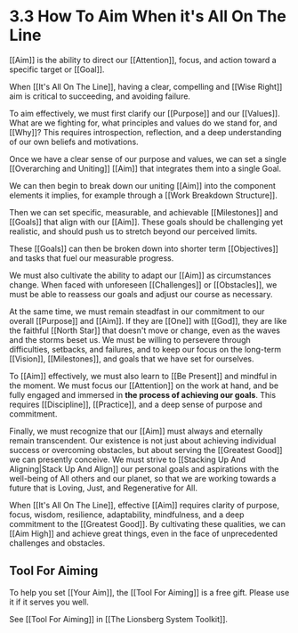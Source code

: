 # 3.3 How To Aim When it's All On The Line

[[Aim]] is the ability to direct our [[Attention]], focus, and action toward a specific target or [[Goal]]. 

When [[It's All On The Line]], having a clear,  compelling and [[Wise Right]] aim is critical to succeeding, and avoiding failure. 

To aim effectively, we must first clarify our [[Purpose]] and our [[Values]]. What are we fighting for, what principles and values do we stand for, and [[Why]]? This requires introspection, reflection, and a deep understanding of our own beliefs and motivations.

Once we have a clear sense of our purpose and values, we can set a single [[Overarching and Uniting]] [[Aim]] that integrates them into a single Goal. 

We can then begin to break down our uniting [[Aim]] into the component elements it implies, for example through a [[Work Breakdown Structure]]. 

Then we can set specific, measurable, and achievable [[Milestones]] and [[Goals]] that align with our [[Aim]]. These goals should be challenging yet realistic, and should push us to stretch beyond our perceived limits.

These [[Goals]] can then be broken down into shorter term [[Objectives]] and tasks that fuel our measurable progress. 

We must also cultivate the ability to adapt our [[Aim]] as circumstances change. When faced with unforeseen [[Challenges]] or [[Obstacles]], we must be able to reassess our goals and adjust our course as necessary. 

At the same time, we must remain steadfast in our commitment to our overall [[Purpose]] and [[Aim]]. If they are [[One]] with [[God]], they are like the faithful [[North Star]] that doesn't move or change, even as the waves and the storms beset us. We must be willing to persevere through difficulties, setbacks, and failures, and to keep our focus on the long-term [[Vision]], [[Milestones]], and goals that we have set for ourselves.

To [[Aim]] effectively, we must also learn to [[Be Present]] and mindful in the moment. We must focus our [[Attention]] on the work at hand, and be fully engaged and immersed in **the process of achieving our goals**. This requires [[Discipline]], [[Practice]], and a deep sense of purpose and commitment.

Finally, we must recognize that our [[Aim]] must always and eternally remain transcendent. Our existence is not just about achieving individual success or overcoming obstacles, but about serving the [[Greatest Good]] we can presently conceive. We must strive to [[Stacking Up And Aligning|Stack Up And Align]] our personal goals and aspirations with the well-being of All others and our planet, so that we are working towards a future that is Loving, Just, and Regenerative for All. 

When [[It's All On The Line]], effective [[Aim]] requires clarity of purpose, focus, wisdom, resilience, adaptability, mindfulness, and a deep commitment to the [[Greatest Good]]. By cultivating these qualities, we can [[Aim High]] and achieve great things, even in the face of unprecedented challenges and obstacles.

## Tool For Aiming 

To help you set [[Your Aim]], the [[Tool For Aiming]] is a free gift. Please use it if it serves you well. 

See [[Tool For Aiming]]  in [[The Lionsberg System Toolkit]]. 